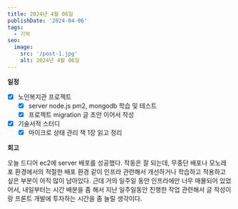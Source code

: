 ```yaml
---
title: 2024년 4월 06일
publishDate: '2024-04-06'
tags:
  - 기억
seo:
  image:
    src: '/post-1.jpg'
    alt: 2024년 4월 06일
---
```


**일정**

- [x] 노인복지관 프로젝트
  - [x] server node.js pm2, mongodb 학습 및 테스트
  - [x] 프로젝트 migration 글 초안 이어서 작성
- [x] 기술서적 스터디
  - [x] 마이크로 상태 관리 책 1장 읽고 정리

**회고**

오늘 드디어 ec2에 server 배포를 성공했다. 작동은 잘 되는데, 무중단 배포나 모노레포 환경에서의 적절한 배포 환경 같이 인프라 관련해서 개선하거나 학습하고 적용하고 싶은 부분이 아직 많이 남아있다. 근데 거의 일주일 동안 인프라에만 너무 매몰되어 있었어서, 내일부터는 시간 배분을 좀 해서 지난 일주일동안 진행한 작업 관련해서 글 작성이랑 프론트 개발에 투자하는 시간을 좀 늘릴 생각이다.
